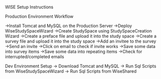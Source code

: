 WISE Setup Instructions

Production Environment Workflow

->Install Tomcat and MySQL on the Production Server
->Deploy WiseStudySpaceWizard
->Create StudySpace using StudySpaceCreation Wizard
->Create a preface file and upload it into the study space
->Create a survey file and upload it into the study space
->Add an invitee to the survey
->Send an invite
->Click on email to check if invite works
->Save some data into survey items
->Save some data into repeating items
->Check for interrupted/completed emails

Dev Environment Setup 
-> Download Tomcat and MySQL
-> Run Sql Scripts from WiseStudySpaceWizard
-> Run Sql Scripts from WiseShared
